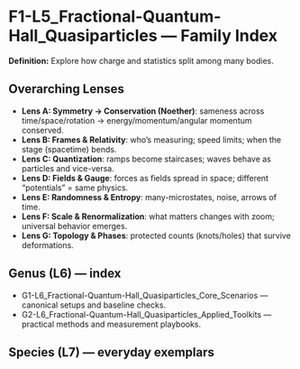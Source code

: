 # F1-L5_Fractional-Quantum-Hall_Quasiparticles — Family Index
**Definition:** Explore how charge and statistics split among many bodies.

## Overarching Lenses

- **Lens A: Symmetry -> Conservation (Noether)**: sameness across time/space/rotation → energy/momentum/angular momentum conserved.
- **Lens B: Frames & Relativity**: who’s measuring; speed limits; when the stage (spacetime) bends.
- **Lens C: Quantization**: ramps become staircases; waves behave as particles and vice-versa.
- **Lens D: Fields & Gauge**: forces as fields spread in space; different “potentials” = same physics.
- **Lens E: Randomness & Entropy**: many-microstates, noise, arrows of time.
- **Lens F: Scale & Renormalization**: what matters changes with zoom; universal behavior emerges.
- **Lens G: Topology & Phases**: protected counts (knots/holes) that survive deformations.

## Genus (L6) — index
- G1-L6_Fractional-Quantum-Hall_Quasiparticles_Core_Scenarios — canonical setups and baseline checks.
- G2-L6_Fractional-Quantum-Hall_Quasiparticles_Applied_Toolkits — practical methods and measurement playbooks.

## Species (L7) — everyday exemplars
